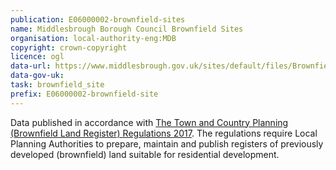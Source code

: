 ```yaml
---
publication: E06000002-brownfield-sites
name: Middlesbrough Borough Council Brownfield Sites
organisation: local-authority-eng:MDB
copyright: crown-copyright
licence: ogl
data-url: https://www.middlesbrough.gov.uk/sites/default/files/Brownfield%20Land%20Register%20Middlesbrough.xls
data-gov-uk: 
task: brownfield_site
prefix: E06000002-brownfield-site
---
```


Data published in accordance with [The Town and Country Planning (Brownfield Land Register) Regulations 2017](http://www.legislation.gov.uk/uksi/2017/403/contents/made).
The regulations require Local Planning Authorities to prepare, maintain and publish registers of previously developed (brownfield) land suitable for residential development.

